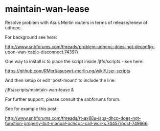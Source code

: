 # maintain-wan-lease
Resolve problem with Asus Merlin routers in terms of release/renew of udhcpc.

For background see here: 

http://www.snbforums.com/threads/problem-udhcpc-does-not-deconfig-upon-wan-cable-disconnect.74397/

One way to install is to place the script inside /jffs/scripts - see here:

https://github.com/RMerl/asuswrt-merlin.ng/wiki/User-scripts

And then setup or edit 'post-mount' to include the line:

/jffs/scripts/maintain-wan-lease &

For further support, please consult the snbforums forum. 

See for example this post:

http://www.snbforums.com/threads/rt-ax88u-isps-dhcp-does-not-function-properly-but-manual-udhcpc-call-works.74457/post-749666
